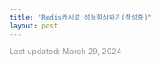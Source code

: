 ```yaml
---
title: "Redis캐시로 성능향상하기(작성중)"
layout: post
---
```






<font color='#909194'>Last updated: March 29, 2024</font>